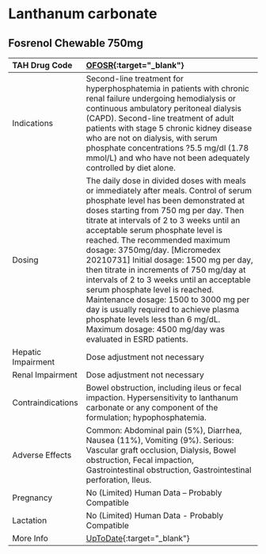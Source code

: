 # Lanthanum carbonate

## Fosrenol Chewable 750mg

| TAH Drug Code      | [OFOSR](https://www.tahsda.org.tw/drugs/hissearch.php?drug_code=OFOSR){:target="_blank"}                                                                                                                                                                                                                                                                                                                                                                                                                                                                                                                                                                                              |
|:-------------------|:--------------------------------------------------------------------------------------------------------------------------------------------------------------------------------------------------------------------------------------------------------------------------------------------------------------------------------------------------------------------------------------------------------------------------------------------------------------------------------------------------------------------------------------------------------------------------------------------------------------------------------------------------------------------------------------|
| Indications        | Second-line treatment for hyperphosphatemia in patients with chronic renal failure undergoing hemodialysis or continuous ambulatory peritoneal dialysis (CAPD). Second-line treatment of adult patients with stage 5 chronic kidney disease who are not on dialysis, with serum phosphate concentrations ?5.5 mg/dl (1.78 mmol/L) and who have not been adequately controlled by diet alone.                                                                                                                                                                                                                                                                                          |
| Dosing             | The daily dose in divided doses with meals or immediately after meals. Control of serum phosphate level has been demonstrated at doses starting from 750 mg per day. Then titrate at intervals of 2 to 3 weeks until an acceptable serum phosphate level is reached. The recommended maximum dosage: 3750mg/day. [Micromedex 20210731] Initial dosage: 1500 mg per day, then titrate in increments of 750 mg/day at intervals of 2 to 3 weeks until an acceptable serum phosphate level is reached. Maintenance dosage: 1500 to 3000 mg per day is usually required to achieve plasma phosphate levels less than 6 mg/dL. Maximum dosage: 4500 mg/day was evaluated in ESRD patients. |
| Hepatic Impairment | Dose adjustment not necessary                                                                                                                                                                                                                                                                                                                                                                                                                                                                                                                                                                                                                                                         |
| Renal Impairment   | Dose adjustment not necessary                                                                                                                                                                                                                                                                                                                                                                                                                                                                                                                                                                                                                                                         |
| Contraindications  | Bowel obstruction, including ileus or fecal impaction. Hypersensitivity to lanthanum carbonate or any component of the formulation; hypophosphatemia.                                                                                                                                                                                                                                                                                                                                                                                                                                                                                                                                 |
| Adverse Effects    | Common: Abdominal pain (5%), Diarrhea, Nausea (11%), Vomiting (9%). Serious: Vascular graft occlusion, Dialysis, Bowel obstruction, Fecal impaction, Gastrointestinal obstruction, Gastrointestinal perforation, Ileus.                                                                                                                                                                                                                                                                                                                                                                                                                                                               |
| Pregnancy          | No (Limited) Human Data – Probably Compatible                                                                                                                                                                                                                                                                                                                                                                                                                                                                                                                                                                                                                                         |
| Lactation          | No (Limited) Human Data - Probably Compatible                                                                                                                                                                                                                                                                                                                                                                                                                                                                                                                                                                                                                                         |
| More Info          | [UpToDate](https://www.uptodate.com/contents/lanthanum-carbonate-drug-information){:target="_blank"}                                                                                                                                                                                                                                                                                                                                                                                                                                                                                                                                                                                  |

